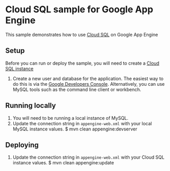 # Cloud SQL sample for Google App Engine
This sample demonstrates how to use [Cloud SQL](https://cloud.google.com/sql/) on Google App Engine
## Setup
Before you can run or deploy the sample, you will need to create a [Cloud SQL instance](https://cloud.google.com/sql/docs/create-instance)
1. Create a new user and database for the application. The easiest way to do this is via the [Google Developers Console](https://console.developers.google.com/project/_/sql/instances/example-instance2/access-control/users). Alternatively, you can use MySQL tools such as the command line client or workbench.
## Running locally
1. You will need to be running a local instance of MySQL.
1. Update the connection string in ``appengine-web.xml`` with your local MySQL instance values.
    $ mvn clean appengine:devserver
## Deploying
1. Update the connection string in ``appengine-web.xml`` with your Cloud SQL instance values.
    $ mvn clean appengine:update
